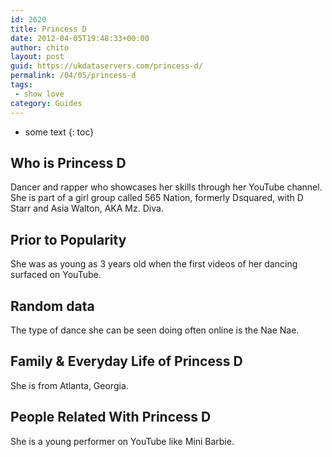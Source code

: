```yaml
---
id: 2620
title: Princess D
date: 2012-04-05T19:48:33+00:00
author: chito
layout: post
guid: https://ukdataservers.com/princess-d/
permalink: /04/05/princess-d
tags:
 - show love
category: Guides
---
```


* some text
{: toc}
          
          
## Who is  Princess D
                  
                  
                  
Dancer and rapper who showcases her skills through her YouTube channel. She is part of a girl group called 565 Nation, formerly Dsquared, with D Starr and Asia Walton, AKA Mz. Diva.
                  
                
                
                
## Prior to Popularity 
                  
                  
                  
She was as young as 3 years old when the first videos of her dancing surfaced on YouTube.
                  
                
                
                
## Random data 
                  
                  
                  
The type of dance she can be seen doing often online is the Nae Nae. 
                  
                
                
                
## Family & Everyday Life of Princess D
                  
                  
                  
She is from Atlanta, Georgia.
                  
                
                
                
## People Related With  Princess D
                  
                  
                  
She is a young performer on YouTube like Mini Barbie.
                  
                
              
            
          
          
          
    
    
  
